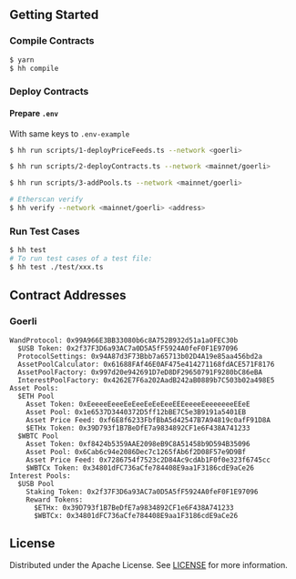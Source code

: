
## Getting Started

### Compile Contracts

```sh
$ yarn
$ hh compile
```

### Deploy Contracts

#### Prepare `.env` 

With same keys to `.env-example`

```sh
$ hh run scripts/1-deployPriceFeeds.ts --network <goerli>

$ hh run scripts/2-deployContracts.ts --network <mainnet/goerli>

$ hh run scripts/3-addPools.ts --network <mainnet/goerli>

# Etherscan verify
$ hh verify --network <mainnet/goerli> <address>

```

### Run Test Cases

```sh
$ hh test
# To run test cases of a test file:
$ hh test ./test/xxx.ts
```

## Contract Addresses

### Goerli

```
WandProtocol: 0x99A966E3BB33080b6c8A752B932d51a1a0FEC30b
  $USB Token: 0x2f37F3D6a93AC7a0D5A5fF5924A0feF0F1E97096
  ProtocolSettings: 0x94A87d3F73Bbb7a65713b02D4A19e85aa456bd2a
  AssetPoolCalculator: 0x61688FAf46E0AF475e414271168fdACE571F8176
  AssetPoolFactory: 0x997d20e942691D7eD8DF29650791F9280bC86eBA
  InterestPoolFactory: 0x4262E7F6a202AadB242aB0889b7C503b02a498E5
Asset Pools:
  $ETH Pool
    Asset Token: 0xEeeeeEeeeEeEeeEeEeEeeEEEeeeeEeeeeeeeEEeE
    Asset Pool: 0x1e6537D3440372D5ff12bBE7C5e3B9191a5401EB
    Asset Price Feed: 0xf6E8f6233FbfBbA5d42547B7A94819c0afF91D8A
    $ETHx Token: 0x39D793f1B7BeDfE7a9834892CF1e6F438A741233
  $WBTC Pool
    Asset Token: 0xf8424b5359AAE2098eB9C8A51458b9D594B35096
    Asset Pool: 0x6Cab6c94e2086Dec7c1265fAb6f2D08F57e9D9Bf
    Asset Price Feed: 0x7286754f7523c2D84Ac9cdAb1F0f0e323f6745cc
    $WBTCx Token: 0x34801dFC736aCfe784408E9aa1F3186cdE9aCe26
Interest Pools:
  $USB Pool
    Staking Token: 0x2f37F3D6a93AC7a0D5A5fF5924A0feF0F1E97096
    Reward Tokens:
      $ETHx: 0x39D793f1B7BeDfE7a9834892CF1e6F438A741233
      $WBTCx: 0x34801dFC736aCfe784408E9aa1F3186cdE9aCe26
```

## License

Distributed under the Apache License. See [LICENSE](./LICENSE) for more information.